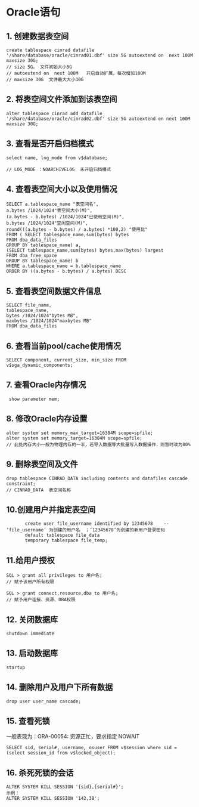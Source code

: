 # Oracle语句
## 1. 创建数据表空间
```
create tablespace cinrad datafile '/share/database/oracle/cinrad01.dbf' size 5G autoextend on  next 100M  maxsize 30G;  
// size 5G， 文件初始大小5G
// autoextend on  next 100M   开启自动扩展，每次增加100M
// maxsize 30G  文件最大大小30G
```

## 2. 将表空间文件添加到该表空间
```
alter tablespace cinrad add datafile '/share/database/oracle/cinrad02.dbf' size 5G autoextend on next 100M maxsize 30G;
```

## 3. 查看是否开启归档模式
```
select name, log_mode from v$database;

// LOG_MODE ：NOARCHIVELOG  未开启归档模式
```

## 4. 查看表空间大小以及使用情况 
```
SELECT a.tablespace_name "表空间名",
a.bytes /1024/1024"表空间大小(M)",
(a.bytes - b.bytes) /1024/1024"已使用空间(M)",
b.bytes /1024/1024"空闲空间(M)",
round(((a.bytes - b.bytes) / a.bytes) *100,2) "使用比"
FROM ( SELECT tablespace_name,sum(bytes) bytes
FROM dba_data_files
GROUP BY tablespace_name) a,
(SELECT tablespace_name,sum(bytes) bytes,max(bytes) largest
FROM dba_free_space
GROUP BY tablespace_name) b
WHERE a.tablespace_name = b.tablespace_name
ORDER BY ((a.bytes - b.bytes) / a.bytes) DESC
```

## 5. 查看表空间数据文件信息
```
SELECT file_name,
tablespace_name,
bytes /1024/1024"bytes MB",
maxbytes /1024/1024"maxbytes MB"
FROM dba_data_files
```

## 6. 查看当前pool/cache使用情况 
```
SELECT component, current_size, min_size FROM v$sga_dynamic_components;
```

## 7. 查看Oracle内存情况 
```
 show parameter mem;
```

## 8. 修改Oracle内存设置
```
alter system set memory_max_target=16384M scope=spfile;
alter system set memory_target=16384M scope=spfile;
// 此处内存大小一般为物理内存的一半，若导入数据等大批量写入数据操作，则暂时改为80%
```

## 9. 删除表空间及文件
```
drop tablespace CINRAD_DATA including contents and datafiles cascade constraint;
// CINRAD_DATA  表空间名称
```


## 10.创建用户并指定表空间
```
       create user file_username identified by 12345678    -- ‘file_username’ 为创建的用户名  ；‘12345678’为创建的新用户登录密码
       default tablespace file_data  
       temporary tablespace file_temp;
```

## 11.给用户授权
```
SQL > grant all privileges to 用户名;
// 赋予该用户所有权限 

SQL > grant connect,resource,dba to 用户名;
// 赋予用户连接、资源、DBA权限
```
## 12. 关闭数据库
```
shutdown immediate 
```

## 13. 启动数据库
```
startup 
```

## 14. 删除用户及用户下所有数据
```
drop user user_name cascade; 
```

## 15. 查看死锁
一般表现为：ORA-00054: 资源正忙，要求指定 NOWAIT
```
SELECT sid, serial#, username, osuser FROM v$session where sid = (select session_id from v$locked_object);
```
## 16. 杀死死锁的会话
```
ALTER SYSTEM KILL SESSION '{sid},{serial#}';
示例：
ALTER SYSTEM KILL SESSION '142,38';
```
